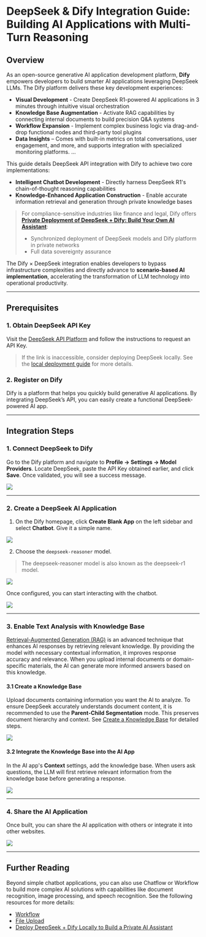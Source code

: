 # DeepSeek & Dify Integration Guide: Building AI Applications with Multi-Turn Reasoning

## Overview

As an open-source generative AI application development platform, **Dify** empowers developers to build smarter AI applications leveraging DeepSeek LLMs. The Dify platform delivers these key development experiences:

* **Visual Development** - Create DeepSeek R1-powered AI applications in 3 minutes through intuitive visual orchestration
* **Knowledge Base Augmentation** - Activate RAG capabilities by connecting internal documents to build precision Q\&A systems
* **Workflow Expansion** - Implement complex business logic via drag-and-drop functional nodes and third-party tool plugins
* **Data Insights** – Comes with built-in metrics on total conversations, user engagement, and more, and supports integration with specialized monitoring platforms. ...

This guide details DeepSeek API integration with Dify to achieve two core implementations:

* **Intelligent Chatbot Development** - Directly harness DeepSeek R1's chain-of-thought reasoning capabilities
* **Knowledge-Enhanced Application Construction** - Enable accurate information retrieval and generation through private knowledge bases

> For compliance-sensitive industries like finance and legal, Dify offers [**Private Deployment of DeepSeek + Dify: Build Your Own AI Assistant**](broken-reference):
>
> * Synchronized deployment of DeepSeek models and Dify platform in private networks
> * Full data sovereignty assurance

The Dify × DeepSeek integration enables developers to bypass infrastructure complexities and directly advance to **scenario-based AI implementation**, accelerating the transformation of LLM technology into operational productivity.

***

## Prerequisites

### 1. Obtain DeepSeek API Key

Visit the [DeepSeek API Platform](https://platform.deepseek.com/) and follow the instructions to request an API Key.

> If the link is inaccessible, consider deploying DeepSeek locally. See the [local deployment guide](broken-reference) for more details.

### 2. Register on Dify

Dify is a platform that helps you quickly build generative AI applications. By integrating DeepSeek’s API, you can easily create a functional DeepSeek-powered AI app.

***

## Integration Steps

### 1. Connect DeepSeek to Dify

Go to the Dify platform and navigate to **Profile → Settings → Model Providers**. Locate DeepSeek, paste the API Key obtained earlier, and click **Save**. Once validated, you will see a success message.

![](https://assets-docs.dify.ai/2025/01/a7d6b4e05a3c9d85d0cb42f4dd018bc8.png)

***

### 2. Create a DeepSeek AI Application

1. On the Dify homepage, click **Create Blank App** on the left sidebar and select **Chatbot**. Give it a simple name.

![](https://assets-docs.dify.ai/2025/01/7f56bc3c836c7248043b656fa95e474e.png)

2. Choose the `deepseek-reasoner` model.

> The deepseek-reasoner model is also known as the deepseek-r1 model.

![](https://assets-docs.dify.ai/2025/01/de134c6285985fe1552223eb33641b9f.png)

Once configured, you can start interacting with the chatbot.

![](https://assets-docs.dify.ai/2025/01/3760e9a0cb7c2070978134d8f7f13929.png)

***

### 3. Enable Text Analysis with Knowledge Base

[Retrieval-Augmented Generation (RAG)](https://docs.dify.ai/zh-hans/learn-more/extended-reading/retrieval-augment) is an advanced technique that enhances AI responses by retrieving relevant knowledge. By providing the model with necessary contextual information, it improves response accuracy and relevance. When you upload internal documents or domain-specific materials, the AI can generate more informed answers based on this knowledge.

#### 3.1 Create a Knowledge Base

Upload documents containing information you want the AI to analyze. To ensure DeepSeek accurately understands document content, it is recommended to use the **Parent-Child Segmentation** mode. This preserves document hierarchy and context. See [Create a Knowledge Base](https://docs.dify.ai/zh-hans/guides/knowledge-base/create-knowledge-and-upload-documents) for detailed steps.

![](https://assets-docs.dify.ai/2025/01/f38af53d2b124391e2ea32f29da7d87d.png)

#### 3.2 Integrate the Knowledge Base into the AI App

In the AI app's **Context** settings, add the knowledge base. When users ask questions, the LLM will first retrieve relevant information from the knowledge base before generating a response.

![](https://assets-docs.dify.ai/2025/01/4254ec131fece172a59304414a060f4e.png)

***

### 4. Share the AI Application

Once built, you can share the AI application with others or integrate it into other websites.

![](https://assets-docs.dify.ai/2025/01/d32857964683b48027d20d029e7e06c0.png)

***

## Further Reading

Beyond simple chatbot applications, you can also use Chatflow or Workflow to build more complex AI solutions with capabilities like document recognition, image processing, and speech recognition. See the following resources for more details:

* [Workflow](https://docs.dify.ai/zh-hans/guides/workflow)
* [File Upload](https://docs.dify.ai/zh-hans/guides/workflow/file-upload)
* [Deploy DeepSeek + Dify Locally to Build a Private AI Assistant](broken-reference)
